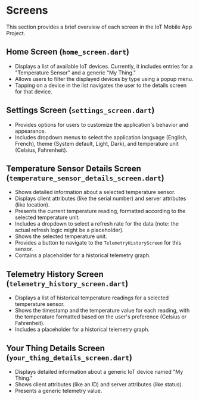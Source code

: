 # Screens

This section provides a brief overview of each screen in the IoT Mobile App Project.

## Home Screen (`home_screen.dart`)

* Displays a list of available IoT devices. Currently, it includes entries for a "Temperature Sensor" and a generic "My Thing."
* Allows users to filter the displayed devices by type using a popup menu.
* Tapping on a device in the list navigates the user to the details screen for that device.

## Settings Screen (`settings_screen.dart`)

* Provides options for users to customize the application's behavior and appearance.
* Includes dropdown menus to select the application language (English, French), theme (System default, Light, Dark), and temperature unit (Celsius, Fahrenheit).

## Temperature Sensor Details Screen (`temperature_sensor_details_screen.dart`)

* Shows detailed information about a selected temperature sensor.
* Displays client attributes (like the serial number) and server attributes (like location).
* Presents the current temperature reading, formatted according to the selected temperature unit.
* Includes a dropdown to select a refresh rate for the data (note: the actual refresh logic might be a placeholder).
* Shows the selected temperature unit.
* Provides a button to navigate to the `TelemetryHistoryScreen` for this sensor.
* Contains a placeholder for a historical telemetry graph.

## Telemetry History Screen (`telemetry_history_screen.dart`)

* Displays a list of historical temperature readings for a selected temperature sensor.
* Shows the timestamp and the temperature value for each reading, with the temperature formatted based on the user's preference (Celsius or Fahrenheit).
* Includes a placeholder for a historical telemetry graph.

## Your Thing Details Screen (`your_thing_details_screen.dart`)

* Displays detailed information about a generic IoT device named "My Thing."
* Shows client attributes (like an ID) and server attributes (like status).
* Presents a generic telemetry value.